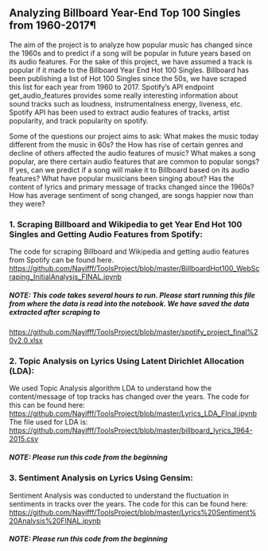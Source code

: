 ## Analyzing Billboard Year-End Top 100 Singles from 1960-2017¶

The aim of the project is to analyze how popular music has changed since the 1960s and to predict if a song will be popular in future years based on its audio features. For the sake of this project, we have assumed a track is popular if it made to the Billboard Year End Hot 100 Singles. Billboard has been publishing a list of Hot 100 Singles since the 50s, we have scraped this list for each year from 1960 to 2017.
Spotify’s API endpoint get_audio_features provides some really interesting information about sound tracks such as loudness, instrumentalness energy, liveness, etc. Spotify API has been used to extract audio features of tracks, artist popularity, and track popularity on spotify.

Some of the questions our project aims to ask:
What makes the music today different from the music in 60s? the How has rise of certain genres and decline of others affected the audio features of music? What makes a song popular, are there certain audio features that are common to popular songs? If yes, can we predict if a song will make it to Billboard based on its audio features? What have popular musicians been singing about? Has the content of lyrics and primary message of tracks changed since the 1960s? How has average sentiment of song changed, are songs happier now than they were?

### 1. Scraping Billboard and Wikipedia to get Year End Hot 100 Singles and Getting Audio Features from Spotify:
The code for scraping Billboard and Wikipedia and getting audio features from Spotify can be found here.
https://github.com/Nayifff/ToolsProject/blob/master/BillboardHot100_WebScraping_InitialAnalysis_FINAL.ipynb

##### NOTE: This code takes several hours to run. Please start running this file from where the data is read into the notebook. We have saved the data extracted after scraping to 
https://github.com/Nayifff/ToolsProject/blob/master/spotify_project_final%20v2.0.xlsx


###	2. Topic Analysis on Lyrics Using Latent Dirichlet Allocation (LDA):
We used Topic Analysis algorithm LDA to understand how the content/message of top tracks has changed over the years. The code for this can be found here:  https://github.com/Nayifff/ToolsProject/blob/master/Lyrics_LDA_FInal.ipynb
The file used for LDA is: https://github.com/Nayifff/ToolsProject/blob/master/billboard_lyrics_1964-2015.csv

##### NOTE: Please run this code from the beginning


###	3. Sentiment Analysis on Lyrics Using Gensim:
Sentiment Analysis was conducted to understand the fluctuation in sentiments in tracks over the years. The code for this can be found here:
https://github.com/Nayifff/ToolsProject/blob/master/Lyrics%20Sentiment%20Analysis%20FINAL.ipynb
  
##### NOTE: Please run this code from the beginning



   
